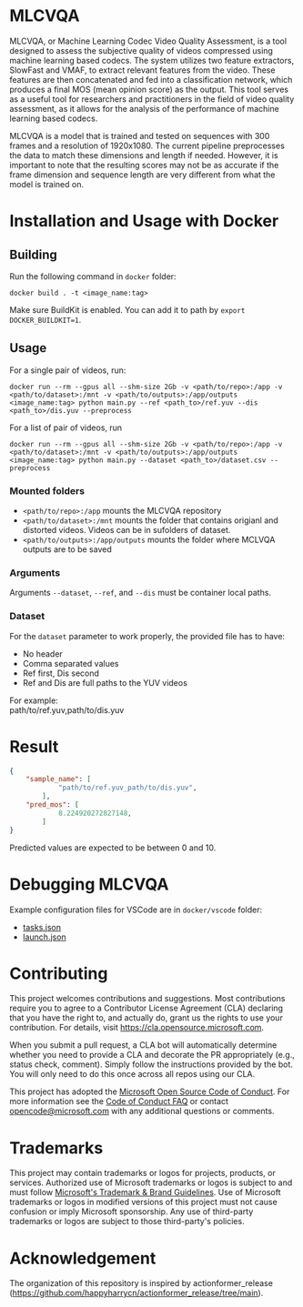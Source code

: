 # MLCVQA

MLCVQA, or Machine Learning Codec Video Quality Assessment, is a tool designed to assess the subjective quality of videos compressed using machine learning based codecs. The system utilizes two feature extractors, SlowFast and VMAF, to extract relevant features from the video. These features are then concatenated and fed into a classification network, which produces a final MOS (mean opinion score) as the output. This tool serves as a useful tool for researchers and practitioners in the field of video quality assessment, as it allows for the analysis of the performance of machine learning based codecs.

MLCVQA is a model that is trained and tested on sequences with 300 frames and a resolution of 1920x1080. The current pipeline preprocesses the data to match these dimensions and length if needed. However, it is important to note that the resulting scores may not be as accurate if the frame dimension and sequence length are very different from what the model is trained on.

# Installation and Usage with Docker

## Building
Run the following command in `docker` folder:
```
docker build . -t <image_name:tag> 
```
Make sure BuildKit is enabled. You can add it to path by `export DOCKER_BUILDKIT=1`.

## Usage
For a single pair of videos, run:

```
docker run --rm --gpus all --shm-size 2Gb -v <path/to/repo>:/app -v <path/to/dataset>:/mnt -v <path/to/outputs>:/app/outputs <image_name:tag> python main.py --ref <path_to>/ref.yuv --dis <path_to>/dis.yuv --preprocess
```

For a list of pair of videos, run

```
docker run --rm --gpus all --shm-size 2Gb -v <path/to/repo>:/app -v <path/to/dataset>:/mnt -v <path/to/outputs>:/app/outputs <image_name:tag> python main.py --dataset <path_to>/dataset.csv --preprocess
```

### Mounted folders 
- `<path/to/repo>:/app` mounts the MLCVQA repository
- `<path/to/dataset>:/mnt` mounts the folder that contains origianl and distorted videos. Videos can be in sufolders of dataset.
- `<path/to/outputs>:/app/outputs` mounts the folder where MCLVQA outputs are to be saved

### Arguments
Arguments `--dataset`, `--ref`, and `--dis` must be container local paths.


### Dataset

For the `dataset` parameter to work properly, the provided file has to have:
- No header
- Comma separated values
- Ref first, Dis second
- Ref and Dis are full paths to the YUV videos

For example:  
path/to/ref.yuv,path/to/dis.yuv

# Result

```json
{
    "sample_name": [
            "path/to/ref.yuv_path/to/dis.yuv",
        ], 
    "pred_mos": [
            8.224920272827148,
        ]
}
```
Predicted values are expected to be between 0 and 10.


# Debugging MLCVQA
Example configuration files for VSCode are in `docker/vscode` folder:
- [tasks.json](vscode/tasks.json)
- [launch.json](vscode/launch.json)

# Contributing

This project welcomes contributions and suggestions.  Most contributions require you to agree to a
Contributor License Agreement (CLA) declaring that you have the right to, and actually do, grant us
the rights to use your contribution. For details, visit https://cla.opensource.microsoft.com.

When you submit a pull request, a CLA bot will automatically determine whether you need to provide
a CLA and decorate the PR appropriately (e.g., status check, comment). Simply follow the instructions
provided by the bot. You will only need to do this once across all repos using our CLA.

This project has adopted the [Microsoft Open Source Code of Conduct](https://opensource.microsoft.com/codeofconduct/).
For more information see the [Code of Conduct FAQ](https://opensource.microsoft.com/codeofconduct/faq/) or
contact [opencode@microsoft.com](mailto:opencode@microsoft.com) with any additional questions or comments.

# Trademarks

This project may contain trademarks or logos for projects, products, or services. Authorized use of Microsoft 
trademarks or logos is subject to and must follow 
[Microsoft's Trademark & Brand Guidelines](https://www.microsoft.com/en-us/legal/intellectualproperty/trademarks/usage/general).
Use of Microsoft trademarks or logos in modified versions of this project must not cause confusion or imply Microsoft sponsorship.
Any use of third-party trademarks or logos are subject to those third-party's policies.


# Acknowledgement

The organization of this repository is inspired by actionformer_release (https://github.com/happyharrycn/actionformer_release/tree/main).